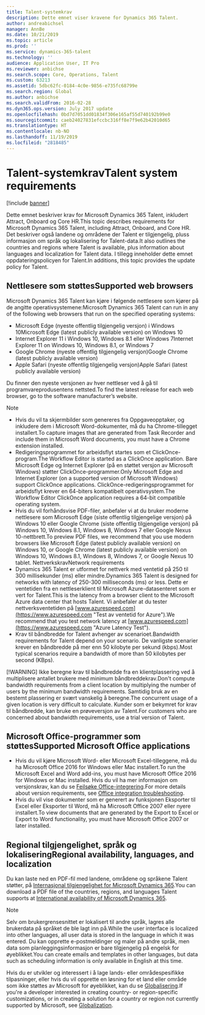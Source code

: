 ```yaml
---
title: Talent-systemkrav
description: Dette emnet viser kravene for Dynamics 365 Talent.
author: andreabichsel
manager: AnnBe
ms.date: 10/21/2019
ms.topic: article
ms.prod: ''
ms.service: dynamics-365-talent
ms.technology: ''
audience: Application User, IT Pro
ms.reviewer: anbichse
ms.search.scope: Core, Operations, Talent
ms.custom: 63213
ms.assetid: 5dbc62fc-0184-4c0e-9856-e735fc68799e
ms.search.region: Global
ms.author: anbichse
ms.search.validFrom: 2016-02-28
ms.dyn365.ops.version: July 2017 update
ms.openlocfilehash: 0bd7d7051dd01834f306e165af55d740192b99e0
ms.sourcegitcommit: caeb24027831efccbc316ff8e7f9e62b42010d65
ms.translationtype: HT
ms.contentlocale: nb-NO
ms.lasthandoff: 11/19/2019
ms.locfileid: "2818485"
---
```

# <a name="talent-system-requirements"></a><span data-ttu-id="cc5e6-103">Talent-systemkrav</span><span class="sxs-lookup"><span data-stu-id="cc5e6-103">Talent system requirements</span></span>

[!include [banner](includes/banner.md)]

<span data-ttu-id="cc5e6-104">Dette emnet beskriver krav for Microsoft Dynamics 365 Talent, inkludert Attract, Onboard og Core HR.</span><span class="sxs-lookup"><span data-stu-id="cc5e6-104">This topic describes requirements for Microsoft Dynamics 365 Talent, including Attract, Onboard, and Core HR.</span></span> <span data-ttu-id="cc5e6-105">Det beskriver også landene og områdene der Talent er tilgjengelig, pluss informasjon om språk og lokalisering for Talent-data.</span><span class="sxs-lookup"><span data-stu-id="cc5e6-105">It also outlines the countries and regions where Talent is available, plus information about languages and localization for Talent data.</span></span> <span data-ttu-id="cc5e6-106">I tillegg inneholder dette emnet oppdateringspolicyen for Talent.</span><span class="sxs-lookup"><span data-stu-id="cc5e6-106">In additions, this topic provides the update policy for Talent.</span></span>

## <a name="supported-web-browsers"></a><span data-ttu-id="cc5e6-107">Nettlesere som støttes</span><span class="sxs-lookup"><span data-stu-id="cc5e6-107">Supported web browsers</span></span>

<span data-ttu-id="cc5e6-108">Microsoft Dynamics 365 Talent kan kjøre i følgende nettlesere som kjører på de angitte operativsystemene:</span><span class="sxs-lookup"><span data-stu-id="cc5e6-108">Microsoft Dynamics 365 Talent can run in any of the following web browsers that run on the specified operating systems:</span></span> 

*   <span data-ttu-id="cc5e6-109">Microsoft Edge (nyeste offentlig tilgjengelig versjon) i Windows 10</span><span class="sxs-lookup"><span data-stu-id="cc5e6-109">Microsoft Edge (latest publicly available version) on Windows 10</span></span>
*   <span data-ttu-id="cc5e6-110">Internet Explorer 11 i Windows 10, Windows 8.1 eller Windows 7</span><span class="sxs-lookup"><span data-stu-id="cc5e6-110">Internet Explorer 11 on Windows 10, Windows 8.1, or Windows 7</span></span>
*   <span data-ttu-id="cc5e6-111">Google Chrome (nyeste offentlig tilgjengelig versjon)</span><span class="sxs-lookup"><span data-stu-id="cc5e6-111">Google Chrome (latest publicly available version)</span></span>
*   <span data-ttu-id="cc5e6-112">Apple Safari (nyeste offentlig tilgjengelig versjon)</span><span class="sxs-lookup"><span data-stu-id="cc5e6-112">Apple Safari (latest publicly available version)</span></span>

<span data-ttu-id="cc5e6-113">Du finner den nyeste versjonen av hver nettleser ved å gå til programvareprodusentens nettsted.</span><span class="sxs-lookup"><span data-stu-id="cc5e6-113">To find the latest release for each web browser, go to the software manufacturer’s website.</span></span> 

> [!NOTE]
> * <span data-ttu-id="cc5e6-114">Hvis du vil ta skjermbilder som genereres fra Oppgaveopptaker, og inkludere dem i Microsoft Word-dokumenter, må du ha Chrome-tillegget installert.</span><span class="sxs-lookup"><span data-stu-id="cc5e6-114">To capture images that are generated from Task Recorder and include them in Microsoft Word documents, you must have a Chrome extension installed.</span></span> 
> * <span data-ttu-id="cc5e6-115">Redigeringsprogrammet for arbeidsflyt startes som et ClickOnce-program.</span><span class="sxs-lookup"><span data-stu-id="cc5e6-115">The Workflow Editor is started as a ClickOnce application.</span></span> <span data-ttu-id="cc5e6-116">Bare Microsoft Edge og Internet Explorer (på en støttet versjon av Microsoft Windows) støtter ClickOnce-programmer.</span><span class="sxs-lookup"><span data-stu-id="cc5e6-116">Only Microsoft Edge and Internet Explorer (on a supported version of Microsoft Windows) support ClickOnce applications.</span></span> <span data-ttu-id="cc5e6-117">ClickOnce-redigeringsprogrammet for arbeidsflyt krever en 64-biters kompatibelt operativsystem.</span><span class="sxs-lookup"><span data-stu-id="cc5e6-117">The Workflow Editor ClickOnce application requires a 64-bit compatible operating system.</span></span>
> * <span data-ttu-id="cc5e6-118">Hvis du vil forhåndsvise PDF-filer, anbefaler vi at du bruker moderne nettlesere som Microsoft Edge (siste offentlig tilgjengelige versjon) på Windows 10 eller Google Chrome (siste offentlig tilgjengelige versjon) på Windows 10, Windows 8.1, Windows 8, Windows 7 eller Google Nexus 10-nettbrett.</span><span class="sxs-lookup"><span data-stu-id="cc5e6-118">To preview PDF files, we recommend that you use modern browsers like Microsoft Edge (latest publicly available version) on Windows 10, or Google Chrome (latest publicly available version) on Windows 10, Windows 8.1, Windows 8, Windows 7, or Google Nexus 10 tablet.</span></span>
>   <span data-ttu-id="cc5e6-119">Nettverkskrav</span><span class="sxs-lookup"><span data-stu-id="cc5e6-119">Network requirements</span></span>
> * <span data-ttu-id="cc5e6-120">Dynamics 365 Talent er utformet for nettverk med ventetid på 250 til 300 millisekunder (ms) eller mindre.</span><span class="sxs-lookup"><span data-stu-id="cc5e6-120">Dynamics 365 Talent is designed for networks with latency of 250-300 milliseconds (ms) or less.</span></span> <span data-ttu-id="cc5e6-121">Dette er ventetiden fra en nettleserklient til Microsoft Azure-datasenteret som er vert for Talent.</span><span class="sxs-lookup"><span data-stu-id="cc5e6-121">This is the latency from a browser client to the Microsoft Azure data center that hosts Talent.</span></span> <span data-ttu-id="cc5e6-122">Vi anbefaler at du tester nettverksventetiden på [www.azurespeed.com](https://www.azurespeed.com "Test av ventetid for Azure").</span><span class="sxs-lookup"><span data-stu-id="cc5e6-122">We recommend that you test network latency at [www.azurespeed.com](https://www.azurespeed.com "Azure Latency Test").</span></span>
> * <span data-ttu-id="cc5e6-123">Krav til båndbredde for Talent avhenger av scenarioet.</span><span class="sxs-lookup"><span data-stu-id="cc5e6-123">Bandwidth requirements for Talent depend on your scenario.</span></span> <span data-ttu-id="cc5e6-124">De vanligste scenarier krever en båndbredde på mer enn 50 kilobyte per sekund (kbps).</span><span class="sxs-lookup"><span data-stu-id="cc5e6-124">Most typical scenarios require a bandwidth of more than 50 kilobytes per second (KBps).</span></span>
> 
> [!WARNING]
> <span data-ttu-id="cc5e6-125">Ikke beregne krav til båndbredde fra en klientplassering ved å multiplisere antallet brukere med minimum båndbreddekrav.</span><span class="sxs-lookup"><span data-stu-id="cc5e6-125">Don't compute bandwidth requirements from a client location by multiplying the number of users by the minimum bandwidth requirements.</span></span> <span data-ttu-id="cc5e6-126">Samtidig bruk av en bestemt plassering er svært vanskelig å beregne.</span><span class="sxs-lookup"><span data-stu-id="cc5e6-126">The concurrent usage of a given location is very difficult to calculate.</span></span> <span data-ttu-id="cc5e6-127">Kunder som er bekymret for krav til båndbredde, kan bruke en prøveversjon av Talent.</span><span class="sxs-lookup"><span data-stu-id="cc5e6-127">For customers who are concerned about bandwidth requirements, use a trial version of Talent.</span></span>

## <a name="supported-microsoft-office-applications"></a><span data-ttu-id="cc5e6-128">Microsoft Office-programmer som støttes</span><span class="sxs-lookup"><span data-stu-id="cc5e6-128">Supported Microsoft Office applications</span></span>

* <span data-ttu-id="cc5e6-129">Hvis du vil kjøre Microsoft Word- eller Microsoft Excel-tilleggene, må du ha Microsoft Office 2016 for Windows eller Mac installert.</span><span class="sxs-lookup"><span data-stu-id="cc5e6-129">To run the Microsoft Excel and Word add-ins, you must have Microsoft Office 2016 for Windows or Mac installed.</span></span> <span data-ttu-id="cc5e6-130">Hvis du vil ha mer informasjon om versjonskrav, kan du se [Feilsøke Office-integrering](../dev-itpro/office-integration/office-integration-troubleshooting.md "Feilsøke Office-integrering").</span><span class="sxs-lookup"><span data-stu-id="cc5e6-130">For more details about version requirements, see [Office integration troubleshooting](../dev-itpro/office-integration/office-integration-troubleshooting.md "Office integration troubleshooting").</span></span>
* <span data-ttu-id="cc5e6-131">Hvis du vil vise dokumenter som er generert av funksjonen Eksporter til Excel eller Eksporter til Word, må ha Microsoft Office 2007 eller nyere installert.</span><span class="sxs-lookup"><span data-stu-id="cc5e6-131">To view documents that are generated by the Export to Excel or Export to Word functionality, you must have Microsoft Office 2007 or later installed.</span></span>

## <a name="regional-availability-languages-and-localization"></a><span data-ttu-id="cc5e6-132">Regional tilgjengelighet, språk og lokalisering</span><span class="sxs-lookup"><span data-stu-id="cc5e6-132">Regional availability, languages, and localization</span></span>

<span data-ttu-id="cc5e6-133">Du kan laste ned en PDF-fil med landene, områdene og språkene Talent støtter, på [Internasjonal tilgjengelighet for Microsoft Dynamics 365](https://docs.microsoft.com/dynamics365/get-started/availability).</span><span class="sxs-lookup"><span data-stu-id="cc5e6-133">You can download a PDF file of the countries, regions, and languages Talent supports at [International availability of Microsoft Dynamics 365](https://docs.microsoft.com/dynamics365/get-started/availability).</span></span> 

> [!NOTE]
> <span data-ttu-id="cc5e6-134">Selv om brukergrensesnittet er lokalisert til andre språk, lagres alle brukerdata på språket de ble lagt inn på.</span><span class="sxs-lookup"><span data-stu-id="cc5e6-134">While the user interface is localized into other languages, all user data is stored in the language in which it was entered.</span></span> <span data-ttu-id="cc5e6-135">Du kan opprette e-postmeldinger og maler på andre språk, men data som planleggingsinformasjon er bare tilgjengelig på engelsk for øyeblikket.</span><span class="sxs-lookup"><span data-stu-id="cc5e6-135">You can create emails and templates in other languages, but data such as scheduling information is only available in English at this time.</span></span>

<span data-ttu-id="cc5e6-136">Hvis du er utvikler og interessert i å lage lands- eller områdespesifikke tilpasninger, eller hvis du vil opprette en løsning for et land eller område som ikke støttes av Microsoft for øyeblikket, kan du se [Globalisering](https://docs.microsoft.com/dynamics365/unified-operations/dev-itpro/lcs-solutions/country-region).</span><span class="sxs-lookup"><span data-stu-id="cc5e6-136">If you're a developer interested in creating country- or region-specific customizations, or in creating a solution for a country or region not currently supported by Microsoft, see [Globalization](https://docs.microsoft.com/dynamics365/unified-operations/dev-itpro/lcs-solutions/country-region).</span></span>

